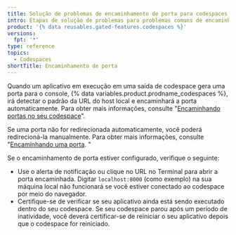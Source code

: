 ```yaml
---
title: Solução de problemas de encaminhamento de porta para codespaces
intro: Etapas de solução de problemas para problemas comuns de encaminhamento de portas.
product: '{% data reusables.gated-features.codespaces %}'
versions:
  fpt: '*'
type: reference
topics:
  - Codespaces
shortTitle: Encaminhamento de porta
---
```


Quando um aplicativo em execução em uma saída de codespace gera uma porta para o console, {% data variables.product.prodname_codespaces %}, irá detectar o padrão da URL do host local e encaminhará a porta automaticamente. Para obter mais informações, consulte "[Encaminhando portas no seu codespace](/codespaces/developing-in-codespaces/forwarding-ports-in-your-codespace)".

Se uma porta não for redirecionada automaticamente, você poderá redirecioná-la manualmente. Para obter mais informações, consulte "[Encaminhando uma porta](/codespaces/developing-in-codespaces/forwarding-ports-in-your-codespace#forwarding-a-port). "

Se o encaminhamento de porta estiver configurado, verifique o seguinte:

- Use o alerta de notificação ou clique no URL no Terminal para abrir a porta encaminhada. Digitar `localhost:8000` (como exemplo) na sua máquina local não funcionará se você estiver conectado ao codespace por meio do navegador.
- Certifique-se de verificar se seu aplicativo ainda está sendo executado dentro do seu codespace. Se seu codespace parou após um período de inatividade, você deverá certificar-se de reiniciar o seu aplicativo depois que o codespace for reiniciado.
